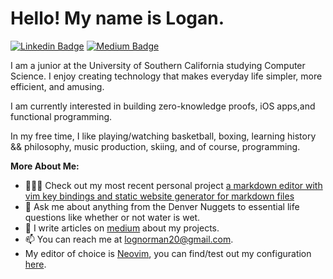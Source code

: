 # Hello! My name is Logan. 

[![Linkedin Badge](https://img.shields.io/badge/-LinkedIn-0e76a8?style=flat-square&logo=Linkedin&logoColor=white)](https://www.linkedin.com/in/logannorman/)
[![Medium Badge](https://img.shields.io/badge/medium-%2312100E.svg?&style=for-square&logo=medium&logoColor=white)](https://lognorman.medium.com/)

I am a junior at the University of Southern California studying Computer Science. I enjoy creating technology that makes everyday life simpler, more efficient, and amusing. 

I am currently interested in building zero-knowledge proofs, iOS apps,and functional programming.

In my free time, I like playing/watching basketball, boxing, learning history && philosophy, music production, skiing, and of course, programming.

**More About Me:**

- 👨🏻‍💻 Check out my most recent personal project [a markdown editor with vim key bindings and  static website generator for markdown files](https://t.co/qTSRkwKKak)
- 💬 Ask me about anything from the Denver Nuggets to essential life questions like whether or not water is wet.
- 📝 I write articles on [medium](https://lognorman.medium.com/) about my projects.
- 📫 You can reach me at lognorman20@gmail.com.
- My editor of choice is [Neovim](https://neovim.io/), you can find/test out my configuration [here](https://github.com/lognorman20/nvimconfig).

